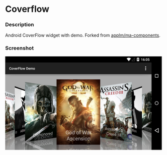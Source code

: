 Coverflow
=============
### Description
Android CoverFlow widget with demo.
Forked from [applm/ma-components](https://github.com/applm/ma-components).

### Screenshot
![Demo](art/screenshot.png)
